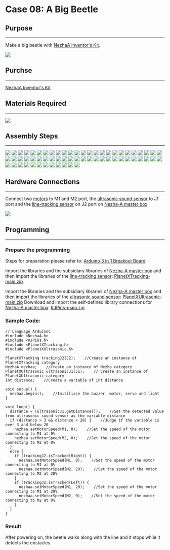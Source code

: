 # Case 08: A Big Beetle

## Purpose
---
Make a big beetle with [NezhaA Inventor's Kit](https://www.elecfreaks.com/elecfreaks-nezha-a-inventor-s-kit-for-arduino.html).

![](./images/neza-a-case-08-01.png)

## Purchse
---
 [NezhaA Inventor's Kit](https://www.elecfreaks.com/elecfreaks-nezha-a-inventor-s-kit-for-arduino.html)

## Materials Required
---
![](./images/neza-a-case-08-02.png)

## Assembly Steps
---
![](./images/neza-a-step-08-01.png)
![](./images/neza-a-step-08-02.png)
![](./images/neza-a-step-08-03.png)
![](./images/neza-a-step-08-04.png)
![](./images/neza-a-step-08-05.png)
![](./images/neza-a-step-08-06.png)
![](./images/neza-a-step-08-07.png)
![](./images/neza-a-step-08-08.png)
![](./images/neza-a-step-08-09.png)
![](./images/neza-a-step-08-10.png)
![](./images/neza-a-step-08-11.png)
![](./images/neza-a-step-08-12.png)
![](./images/neza-a-step-08-13.png)
![](./images/neza-a-step-08-14.png)
![](./images/neza-a-step-08-15.png)
![](./images/neza-a-step-08-16.png)
![](./images/neza-a-step-08-17.png)
![](./images/neza-a-step-08-18.png)
![](./images/neza-a-step-08-19.png)
![](./images/neza-a-step-08-20.png)
![](./images/neza-a-step-08-21.png)
![](./images/neza-a-step-08-22.png)
![](./images/neza-a-step-08-23.png)
![](./images/neza-a-step-08-24.png)
![](./images/neza-a-step-08-25.png)
![](./images/neza-a-step-08-26.png)
![](./images/neza-a-step-08-27.png)
![](./images/neza-a-step-08-28.png)
![](./images/neza-a-step-08-29.png)
![](./images/neza-a-step-08-30.png)
![](./images/neza-a-step-08-31.png)
![](./images/neza-a-step-08-32.png)
![](./images/neza-a-step-08-33.png)
![](./images/neza-a-step-08-34.png)
![](./images/neza-a-step-08-35.png)
![](./images/neza-a-step-08-36.png)
![](./images/neza-a-step-08-37.png)
![](./images/neza-a-step-08-38.png)
![](./images/neza-a-step-08-39.png)
![](./images/neza-a-step-08-40.png)
![](./images/neza-a-step-08-41.png)
![](./images/neza-a-step-08-42.png)
![](./images/neza-a-step-08-43.png)
![](./images/neza-a-step-08-44.png)
![](./images/neza-a-step-08-45.png)
![](./images/neza-a-step-08-46.png)
![](./images/neza-a-step-08-47.png)
![](./images/neza-a-step-08-48.png)
![](./images/neza-a-step-08-49.png)
![](./images/neza-a-step-08-50.png)
![](./images/neza-a-step-08-51.png)
![](./images/neza-a-step-08-52.png)
![](./images/neza-a-step-08-53.png)
![](./images/neza-a-step-08-54.png)
![](./images/neza-a-step-08-55.png)
![](./images/neza-a-step-08-56.png)
![](./images/neza-a-step-08-57.png)
![](./images/neza-a-step-08-58.png)
![](./images/neza-a-step-08-59.png)
![](./images/neza-a-step-08-60.png)
![](./images/neza-a-step-08-61.png)
![](./images/neza-a-step-08-62.png)



## Hardware Connections
---
Connect two [motors](https://www.elecfreaks.com/geekservo-motor-2kg-compatible-with-lego.html) to M1 and M2 port,  the [ultrasonic sound sensor](https://www.elecfreaks.com/planetx-ultrasonic.html) to J1 port and  the [line-tracking sensor](https://www.elecfreaks.com/planetx-tracking.html) on J2 port on [Nezha-A master box](https://www.elecfreaks.com/arduino-3-in-1-master-control-box.html). 

![](./images/neza-a-case-08-03.png)

## Programming
---
### Prepare the programming

Steps for preparation please refer to: [Arduino 3 in 1 Breakout Board](https://www.elecfreaks.com/learn-en/Arduino-3-in-1-box/Arduino-3-in-1-box.html)

Import the libraries and the subsidiary libraries of [Nezha-A master box](https://www.elecfreaks.com/arduino-3-in-1-master-control-box.html) and then import the libraries of the [line-tracking sensor](https://www.elecfreaks.com/planetx-tracking.html):  [PlanetXTracking-main.zip](https://github.com/elecfreaks/PlanetXTracking/archive/refs/heads/main.zip)

Import the libraries and the subsidiary libraries of [Nezha-A master box](https://www.elecfreaks.com/arduino-3-in-1-master-control-box.html) and then import the libraries of the [ultrasonic sound sensor](https://www.elecfreaks.com/planetx-ultrasonic.html):  [PlanetXUltrasonic-main.zip](https://github.com/elecfreaks/PlanetXUltrasonic/archive/refs/heads/main.zip)
Download and import the self-defined library connections for [Nezha-A master box](https://www.elecfreaks.com/arduino-3-in-1-master-control-box.html): [RJPins-main.zip](https://github.com/elecfreaks/RJPins/archive/refs/heads/main.zip)

### Sample Code: 

```
// Language ArduinoC
#include <NezhaA.h>
#include <RJPins.h>
#include <PlanetXTracking.h>
#include <PlanetXUltrasonic.h>

PlanetXTracking trackingJ2(J2);    //Create an instance of PlanetXTracking category
NezhaA nezhaa;    //Create an instance of Nezha category
PlanetXUltrasonic ultrasonicJ1(J1);    // Create an instance of PlanetXUltrasonic category
int distance;    //Create a variable of int distance

void setup() {
  nezhaa.begin();    //Initiliaze the buzzer, motor, servo and light
}

void loop() {
  distance = (ultrasonicJ1.getDistance());    //Set the detected value from ultrasonic sound sensor as the variable distance 
  if (distance > 3 && distance < 20) {    //Judge if the variable is over 3 and below 20
    nezhaa.setMotorSpeed(M1, 0);    //Set the speed of the motor connecting to M1 at 0%
    nezhaa.setMotorSpeed(M2, 0);    //Set the speed of the motor connecting to M2 at 0%
  } 
  else {
    if (trackingJ2.isTracked(Right)) {
      nezhaa.setMotorSpeed(M1, 0);    //Set the speed of the motor connecting to M1 at 0%
      nezhaa.setMotorSpeed(M2, 20);    //Set the speed of the motor connecting to M2 at 20%
    }
    if (trackingJ2.isTracked(Left)) {
      nezhaa.setMotorSpeed(M1, 20);    //Set the speed of the motor connecting to M1 at 20%
      nezhaa.setMotorSpeed(M2, 0);    //Set the speed of the motor connecting to M2 at 0%
    }  
  }  
}
```

### Result
After powering on, the beetle walks along with the line and it stops while it detects the obstacles. 
